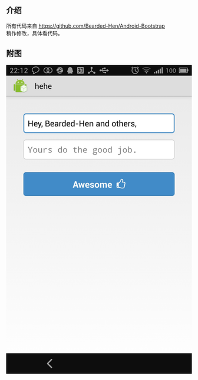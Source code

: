 ﻿介绍  
-----------------------------------  
  所有代码来自 https://github.com/Bearded-Hen/Android-Bootstrap   
  稍作修改，具体看代码。

附图 
-----------------------------------  

![example.jpg](https://github.com/ivolianer/MyAwesomeTry/blob/master/example.jpg "example")